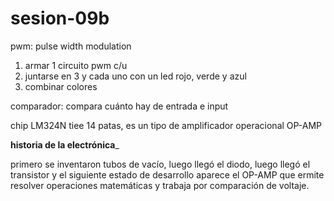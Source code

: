 # sesion-09b

pwm: pulse width modulation

1. armar 1 circuito pwm c/u
2. juntarse en 3 y cada uno con un led rojo, verde y azul
3. combinar colores

comparador: compara cuánto hay de entrada e input

chip LM324N tiee 14 patas, es un tipo de amplificador operacional OP-AMP

__historia de la electrónica___

primero se inventaron tubos de vacío, luego llegó el diodo, luego llegó el transistor y el siguiente estado de desarrollo aparece el OP-AMP que ermite resolver operaciones matemáticas y trabaja por comparación de voltaje.

